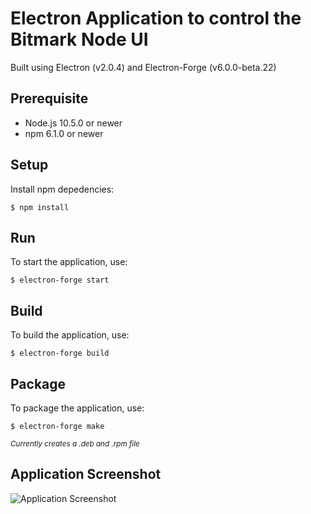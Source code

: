 # Electron Application to control the Bitmark Node UI

Built using Electron (v2.0.4) and Electron-Forge (v6.0.0-beta.22)

## Prerequisite
* Node.js 10.5.0 or newer
* npm 6.1.0 or newer

## Setup
Install npm depedencies:

```$ npm install ```

## Run
To start the application, use:

```$ electron-forge start```

## Build
To build the application, use:

```$ electron-forge build```

## Package
To package the application, use:

```$ electron-forge make```

<sub>_Currently creates a .deb and .rpm file_</sub>

## Application Screenshot
![Application Screenshot](screenshot.png)

